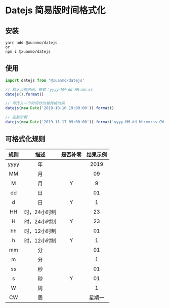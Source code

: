 # Datejs 简易版时间格式化

## 安装

```
yarn add @xuanmo/datejs
or
npm i @xuanmo/datejs
```

## 使用

```js
import datejs from '@xuanmo/datejs'

// 默认当前时间，格式：yyyy-MM-dd HH:mm:ss
datejs().format()

// 可传入一个时间作为被转换时间
datejs(new Date('2019-10-10 19:00:00')).format()

// 完整示例
datejs(new Date('2019-11-17 09:00:00')).format('yyyy-MM-dd hh:mm:ss CW')
```

## 可格式化规则

规则|描述|是否补零|结果示例
:-:|:-:|:-:|:-:
yyyy|年||2019
MM|月||09
M|月|Y|9
dd|日||01
d|日|Y|1
HH|时，24小时制||23
H|时，24小时制|Y|23
hh|时，12小时制||01
h|时，12小时制|Y|1
mm|分||01
m|分||1
ss|秒||01
s|秒|Y|01
W|周||1
CW|周||星期一

